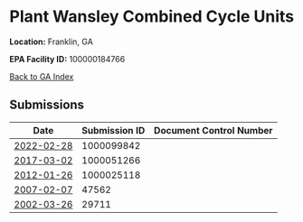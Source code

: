 # Plant Wansley Combined Cycle Units

**Location:** Franklin, GA

**EPA Facility ID:** 100000184766

[Back to GA Index](../../index.md)

## Submissions

| Date | Submission ID | Document Control Number |
|------|--------------|-------------------------|
| [2022-02-28](submissions/1000099842.md) | 1000099842 |  |
| [2017-03-02](submissions/1000051266.md) | 1000051266 |  |
| [2012-01-26](submissions/1000025118.md) | 1000025118 |  |
| [2007-02-07](submissions/47562.md) | 47562 |  |
| [2002-03-26](submissions/29711.md) | 29711 |  |
